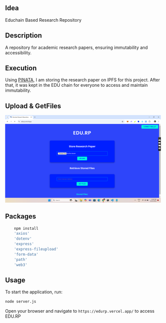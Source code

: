 ## Idea
Educhain Based Research Repository

## Description	
A repository for academic research papers, ensuring immutability and accessibility.

## Execution
Using [PINATA](https://www.pinata.cloud/), I am storing the research paper on IPFS for this project. After that, it was kept in the EDU chain for everyone to access and maintain immutability.

## Upload & GetFiles
![alt text](image.png)

## Packages
```sh
    npm install 
    'axios' 
    'dotenv' 
    'express' 
    'express-fileupload'
    'form-data' 
    'path' 
    'web3'
```
## Usage

To start the application, run:
```sh
node server.js
```

Open your browser and navigate to `https://edurp.vercel.app/` to access EDU.RP
